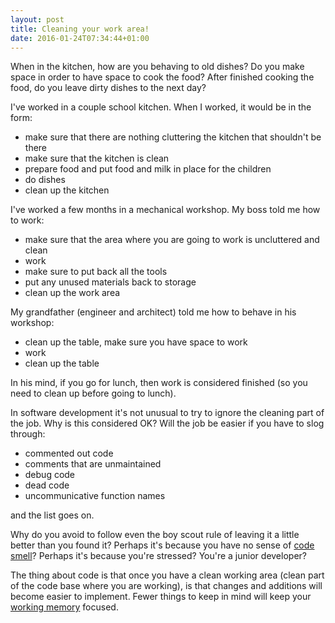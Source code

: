```yaml
---
layout: post
title: Cleaning your work area!
date: 2016-01-24T07:34:44+01:00
---
```


When in the kitchen, how are you behaving to old dishes? Do you make space in order to have space to cook the food? After finished cooking the food, do you leave dirty dishes to the next day?

I've worked in a couple school kitchen. When I worked, it would be in the form:

 - make sure that there are nothing cluttering the kitchen that shouldn't be there
 - make sure that the kitchen is clean
 - prepare food and put food and milk in place for the children
 - do dishes
 - clean up the kitchen

I've worked a few months in a mechanical workshop. My boss told me how to work:

 - make sure that the area where you are going to work is uncluttered and clean
 - work
 - make sure to put back all the tools
 - put any unused materials back to storage
 - clean up the work area

My grandfather (engineer and architect) told me how to behave in his workshop:

 - clean up the table, make sure you have space to work
 - work
 - clean up the table

In his mind, if you go for lunch, then work is considered finished (so you need to clean up before going to lunch).

In software development it's not unusual to try to ignore the cleaning part of the job. Why is this considered OK? Will the job be easier if you have to slog through:

 - commented out code
 - comments that are unmaintained
 - debug code
 - dead code 
 - uncommunicative function names

and the list goes on. 

Why do you avoid to follow even the boy scout rule of leaving it a little better than you found it? Perhaps it's because you have no sense of [code smell](http://blog.codinghorror.com/code-smells/)? Perhaps it's because you're stressed? You're a junior developer?

The thing about code is that once you have a clean working area (clean part of the code base where you are working), is that changes and additions will become easier to implement. Fewer things to keep in mind will keep your [working memory](https://en.wikipedia.org/wiki/The_Magical_Number_Seven,_Plus_or_Minus_Two) focused.

